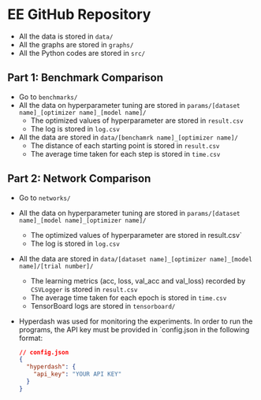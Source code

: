 # EE GitHub Repository

- All the data is stored in `data/`
- All the graphs are stored in `graphs/`
- All the Python codes are stored in `src/`

## Part 1: Benchmark Comparison

- Go to `benchmarks/`
- All the data on hyperparameter tuning are stored in `params/[dataset name]_[optimizer name]_[model name]/`
  - The optimized values of hyperparameter are stored in `result.csv`
  - The log is stored in `log.csv`
- All the data are stored in `data/[benchamrk name]_[optimizer name]/`
  - The distance of each starting point is stored in `result.csv` 
  - The average time taken for each step is stored in `time.csv` 

## Part 2: Network Comparison

- Go to `networks/`

- All the data on hyperparameter tuning are stored in `params/[dataset name]_[model name]_[optimizer name]/`

  - The optimized values of hyperparameter are stored in result.csv`
  - The log is stored in `log.csv`

- All the data are stored in `data/[dataset name]_[optimizer name]_[model name]/[trial number]/`

  - The learning metrics (acc, loss, val_acc and val_loss) recorded by `CSVLogger` is stored in `result.csv`
  - The average time taken for each epoch is stored in `time.csv`
  - TensorBoard logs are stored in `tensorboard/`

- Hyperdash was used for monitoring the experiments. In order to run the programs, the API key must be provided in `config.json in the following format:

  ```json
  // config.json
  {
    "hyperdash": {
      "api_key": "YOUR API KEY"
    }
  }
  ```